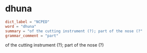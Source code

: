 # dhuna

``` toml
dict_label = "NCPED"
word = "dhuna"
summary = "of the cutting instrument (?); part of the nose (?"
grammar_comment = "part"
```

of the cutting instrument (?); part of the nose (?)


